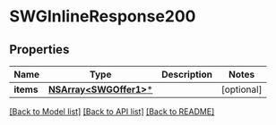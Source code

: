 # SWGInlineResponse200

## Properties
Name | Type | Description | Notes
------------ | ------------- | ------------- | -------------
**items** | [**NSArray&lt;SWGOffer1&gt;***](SWGOffer1.md) |  | [optional] 

[[Back to Model list]](../README.md#documentation-for-models) [[Back to API list]](../README.md#documentation-for-api-endpoints) [[Back to README]](../README.md)



